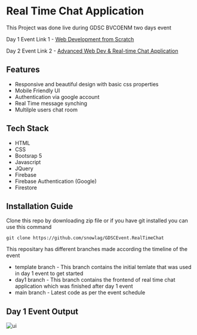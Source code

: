 # Real Time Chat Application
This Project was done live during GDSC BVCOENM two days event 

Day 1 Event Link 1 - [Web Development from Scratch](https://www.youtube.com/watch?v=2Z1pzm7pP3I)

Day 2 Event Link 2 - [Advanced Web Dev & Real-time Chat Application](https://gdsc.community.dev/events/details/developer-student-clubs-bharati-vidyapeeth-college-of-engineering-navi-mumbai-presents-advanced-web-dev-real-time-chat-application/)

## Features
* Responsive and beautiful design with basic css properties
* Mobile Friendly UI
* Authentication via google account
* Real Time message synching
* Multilple users chat room

## Tech Stack
* HTML
* CSS 
* Bootsrap 5
* Javascript
* JQuery
* Firebase
* Firebase Authentication (Google)
* Firestore

## Installation Guide

Clone this repo by  downloading zip file or if you have git installed you can use this command

```
git clone https://github.com/snowlag/GDSCEvent.RealTimeChat

```

This repositary has different branches made according the timeline of the event

* template branch - This branch contains the initial temlate that was used in day 1 event to get started
* day1 branch - This branch contains the frontend of real time chat application which was finished after day 1 event
* main branch - Latest code as per the event schedule

## Day 1 Event Output

![ui](https://user-images.githubusercontent.com/55632797/140794242-adb603c1-070f-42f4-b4de-871ed2f09f82.PNG)

